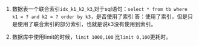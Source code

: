 1. 数据表一个联合索引`idx_k1_k2_k3`,对于sql语句：`select * from tb where k1 = ? and k2 = ? order by k3`，是否使用了索引
答：使用了索引，但是只是使用了联合索引的部分索引，也就是说k3没有使用到索引。

2. 数据库中使用limit的时候，`limit 1000,100` 比`limit 0,100`更耗时。
